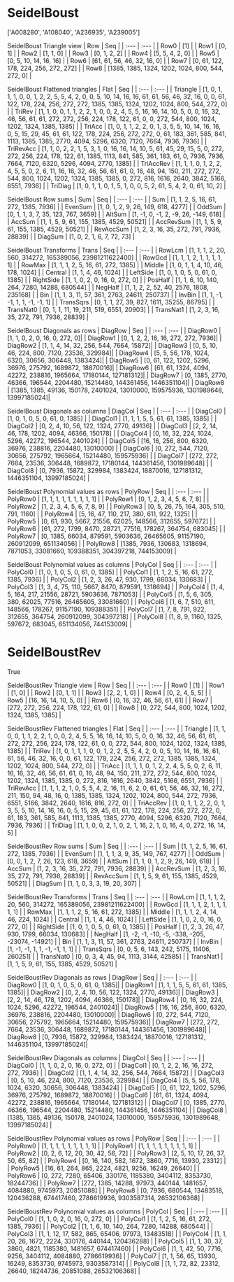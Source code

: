 # SeidelBoust
['A008280', 'A108040', 'A236935', 'A239005']

SeidelBoust Triangle view
|  Row   |  Seq   |
| :---   |  :---  |
| Row0 | [1] |
| Row1 | [0, 1] |
| Row2 | [1, 1, 0] |
| Row3 | [0, 1, 2, 2] |
| Row4 | [5, 5, 4, 2, 0] |
| Row5 | [0, 5, 10, 14, 16, 16] |
| Row6 | [61, 61, 56, 46, 32, 16, 0] |
| Row7 | [0, 61, 122, 178, 224, 256, 272, 272] |
| Row8 | [1385, 1385, 1324, 1202, 1024, 800, 544, 272, 0] |

SeidelBoust Flattened triangles
| Flat      |  Seq  |
| :---      | :---  |
| Triangle  | [1, 0, 1, 1, 1, 0, 0, 1, 2, 2, 5, 5, 4, 2, 0, 0, 5, 10, 14, 16, 16, 61, 61, 56, 46, 32, 16, 0, 0, 61, 122, 178, 224, 256, 272, 272, 1385, 1385, 1324, 1202, 1024, 800, 544, 272, 0] |
| TriRev    | [1, 1, 0, 0, 1, 1, 2, 2, 1, 0, 0, 2, 4, 5, 5, 16, 16, 14, 10, 5, 0, 0, 16, 32, 46, 56, 61, 61, 272, 272, 256, 224, 178, 122, 61, 0, 0, 272, 544, 800, 1024, 1202, 1324, 1385, 1385] |
| TriAcc    | [1, 0, 1, 1, 2, 2, 0, 1, 3, 5, 5, 10, 14, 16, 16, 0, 5, 15, 29, 45, 61, 61, 122, 178, 224, 256, 272, 272, 0, 61, 183, 361, 585, 841, 1113, 1385, 1385, 2770, 4094, 5296, 6320, 7120, 7664, 7936, 7936] |
| TriRevAcc | [1, 1, 0, 2, 2, 1, 5, 3, 1, 0, 16, 16, 14, 10, 5, 61, 45, 29, 15, 5, 0, 272, 272, 256, 224, 178, 122, 61, 1385, 1113, 841, 585, 361, 183, 61, 0, 7936, 7936, 7664, 7120, 6320, 5296, 4094, 2770, 1385] |
| TriAccRev | [1, 1, 1, 0, 1, 2, 2, 4, 5, 5, 0, 2, 6, 11, 16, 16, 32, 46, 56, 61, 61, 0, 16, 48, 94, 150, 211, 272, 272, 544, 800, 1024, 1202, 1324, 1385, 1385, 0, 272, 816, 1616, 2640, 3842, 5166, 6551, 7936] |
| TriDiag   | [1, 0, 1, 1, 0, 1, 5, 1, 0, 0, 5, 2, 61, 5, 4, 2, 0, 61, 10, 2] |

SeidelBoust Row sums
| Sum       |   Seq  |
| :---      |  :---  |
| Sum       | [1, 1, 2, 5, 16, 61, 272, 1385, 7936] |
| EvenSum   | [1, 0, 1, 2, 9, 26, 149, 618, 4277] |
| OddSum    | [0, 1, 1, 3, 7, 35, 123, 767, 3659] |
| AltSum    | [1, -1, 0, -1, 2, -9, 26, -149, 618] |
| AccSum    | [1, 1, 5, 9, 61, 155, 1385, 4529, 50521] |
| AccRevSum | [1, 1, 5, 9, 61, 155, 1385, 4529, 50521] |
| RevAccSum | [1, 2, 3, 16, 35, 272, 791, 7936, 28839] |
| DiagSum   | [1, 0, 2, 1, 6, 7, 72, 73] |

SeidelBoust Transforms
| Trans     |   Seq  |
| :---      |  :---  |
| RowLcm    | [1, 1, 1, 2, 20, 560, 314272, 165389056, 23981211622400] |
| RowGcd    | [1, 1, 1, 2, 1, 1, 1, 1, 1] |
| RowMax    | [1, 1, 1, 2, 5, 16, 61, 272, 1385] |
| Middle    | [1, 0, 1, 1, 4, 10, 46, 178, 1024] |
| Central   | [1, 1, 4, 46, 1024] |
| LeftSide  | [1, 0, 1, 0, 5, 0, 61, 0, 1385] |
| RightSide | [1, 1, 0, 2, 0, 16, 0, 272, 0] |
| PosHalf   | [1, 1, 6, 10, 140, 264, 7280, 14288, 680544] |
| NegHalf   | [1, 1, 2, 2, 52, 40, 2576, 1808, 235168] |
| Bin       | [1, 1, 3, 11, 57, 361, 2763, 24611, 250737] |
| InvBin    | [1, 1, -1, -1, 1, 1, -1, -1, 1] |
| TransSqrs | [0, 1, 1, 27, 39, 827, 1611, 35255, 86795] |
| TransNat0 | [0, 1, 1, 11, 19, 211, 519, 6551, 20903] |
| TransNat1 | [1, 2, 3, 16, 35, 272, 791, 7936, 28839] |

SeidelBoust Diagonals as rows
| DiagRow  |   Seq  |
| :---     |  :---  |
| DiagRow0 | [1, 1, 0, 2, 0, 16, 0, 272, 0]|
| DiagRow1 | [0, 1, 2, 2, 16, 16, 272, 272, 7936]|
| DiagRow2 | [1, 1, 4, 14, 32, 256, 544, 7664, 15872]|
| DiagRow3 | [0, 5, 10, 46, 224, 800, 7120, 23536, 329984]|
| DiagRow4 | [5, 5, 56, 178, 1024, 6320, 30656, 306448, 1383424]|
| DiagRow5 | [0, 61, 122, 1202, 5296, 36976, 275792, 1689872, 18870016]|
| DiagRow6 | [61, 61, 1324, 4094, 42272, 238816, 1965664, 17180144, 127181312]|
| DiagRow7 | [0, 1385, 2770, 46366, 196544, 2204480, 15214480, 144361456, 1446351104]|
| DiagRow8 | [1385, 1385, 49136, 150178, 2401024, 13010000, 159575936, 1301989648, 13997185024]|

SeidelBoust Diagonals as columns
| DiagCol  |   Seq  |
| :---     |  :---  |
| DiagCol0 | [1, 0, 1, 0, 5, 0, 61, 0, 1385] |
| DiagCol1 | [1, 1, 1, 5, 5, 61, 61, 1385, 1385] |
| DiagCol2 | [0, 2, 4, 10, 56, 122, 1324, 2770, 49136] |
| DiagCol3 | [2, 2, 14, 46, 178, 1202, 4094, 46366, 150178] |
| DiagCol4 | [0, 16, 32, 224, 1024, 5296, 42272, 196544, 2401024] |
| DiagCol5 | [16, 16, 256, 800, 6320, 36976, 238816, 2204480, 13010000] |
| DiagCol6 | [0, 272, 544, 7120, 30656, 275792, 1965664, 15214480, 159575936] |
| DiagCol7 | [272, 272, 7664, 23536, 306448, 1689872, 17180144, 144361456, 1301989648] |
| DiagCol8 | [0, 7936, 15872, 329984, 1383424, 18870016, 127181312, 1446351104, 13997185024] |

SeidelBoust Polynomial values as rows
| PolyRow  |   Seq  |
| :---     |  :---  |
| PolyRow0 | [1, 1, 1, 1, 1, 1, 1, 1, 1] |
| PolyRow1 | [0, 1, 2, 3, 4, 5, 6, 7, 8] |
| PolyRow2 | [1, 2, 3, 4, 5, 6, 7, 8, 9] |
| PolyRow3 | [0, 5, 26, 75, 164, 305, 510, 791, 1160] |
| PolyRow4 | [5, 16, 47, 110, 217, 380, 611, 922, 1325] |
| PolyRow5 | [0, 61, 930, 5667, 21556, 62025, 148566, 312655, 597672] |
| PolyRow6 | [61, 272, 1799, 8470, 28721, 77516, 178267, 364754, 683045] |
| PolyRow7 | [0, 1385, 66034, 879591, 5903636, 26465605, 91157190, 260912099, 651134056] |
| PolyRow8 | [1385, 7936, 130683, 1318694, 7871053, 33081660, 109388351, 304397218, 744153009] |

SeidelBoust Polynomial values as columns
| PolyCol  |   Seq  |
| :---     |  :---  |
| PolyCol0 | [1, 0, 1, 0, 5, 0, 61, 0, 1385] |
| PolyCol1 | [1, 1, 2, 5, 16, 61, 272, 1385, 7936] |
| PolyCol2 | [1, 2, 3, 26, 47, 930, 1799, 66034, 130683] |
| PolyCol3 | [1, 3, 4, 75, 110, 5667, 8470, 879591, 1318694] |
| PolyCol4 | [1, 4, 5, 164, 217, 21556, 28721, 5903636, 7871053] |
| PolyCol5 | [1, 5, 6, 305, 380, 62025, 77516, 26465605, 33081660] |
| PolyCol6 | [1, 6, 7, 510, 611, 148566, 178267, 91157190, 109388351] |
| PolyCol7 | [1, 7, 8, 791, 922, 312655, 364754, 260912099, 304397218] |
| PolyCol8 | [1, 8, 9, 1160, 1325, 597672, 683045, 651134056, 744153009] |

# SeidelBoustRev
True

SeidelBoustRev Triangle view
|  Row   |  Seq   |
| :---   |  :---  |
| Row0 | [1] |
| Row1 | [1, 0] |
| Row2 | [0, 1, 1] |
| Row3 | [2, 2, 1, 0] |
| Row4 | [0, 2, 4, 5, 5] |
| Row5 | [16, 16, 14, 10, 5, 0] |
| Row6 | [0, 16, 32, 46, 56, 61, 61] |
| Row7 | [272, 272, 256, 224, 178, 122, 61, 0] |
| Row8 | [0, 272, 544, 800, 1024, 1202, 1324, 1385, 1385] |

SeidelBoustRev Flattened triangles
| Flat      |  Seq  |
| :---      | :---  |
| Triangle  | [1, 1, 0, 0, 1, 1, 2, 2, 1, 0, 0, 2, 4, 5, 5, 16, 16, 14, 10, 5, 0, 0, 16, 32, 46, 56, 61, 61, 272, 272, 256, 224, 178, 122, 61, 0, 0, 272, 544, 800, 1024, 1202, 1324, 1385, 1385] |
| TriRev    | [1, 0, 1, 1, 1, 0, 0, 1, 2, 2, 5, 5, 4, 2, 0, 0, 5, 10, 14, 16, 16, 61, 61, 56, 46, 32, 16, 0, 0, 61, 122, 178, 224, 256, 272, 272, 1385, 1385, 1324, 1202, 1024, 800, 544, 272, 0] |
| TriAcc    | [1, 1, 1, 0, 1, 2, 2, 4, 5, 5, 0, 2, 6, 11, 16, 16, 32, 46, 56, 61, 61, 0, 16, 48, 94, 150, 211, 272, 272, 544, 800, 1024, 1202, 1324, 1385, 1385, 0, 272, 816, 1616, 2640, 3842, 5166, 6551, 7936] |
| TriRevAcc | [1, 1, 1, 2, 1, 0, 5, 5, 4, 2, 16, 11, 6, 2, 0, 61, 61, 56, 46, 32, 16, 272, 211, 150, 94, 48, 16, 0, 1385, 1385, 1324, 1202, 1024, 800, 544, 272, 7936, 6551, 5166, 3842, 2640, 1616, 816, 272, 0] |
| TriAccRev | [1, 0, 1, 1, 2, 2, 0, 1, 3, 5, 5, 10, 14, 16, 16, 0, 5, 15, 29, 45, 61, 61, 122, 178, 224, 256, 272, 272, 0, 61, 183, 361, 585, 841, 1113, 1385, 1385, 2770, 4094, 5296, 6320, 7120, 7664, 7936, 7936] |
| TriDiag   | [1, 1, 0, 0, 2, 1, 0, 2, 1, 16, 2, 1, 0, 16, 4, 0, 272, 16, 14, 5] |

SeidelBoustRev Row sums
| Sum       |   Seq  |
| :---      |  :---  |
| Sum       | [1, 1, 2, 5, 16, 61, 272, 1385, 7936] |
| EvenSum   | [1, 1, 1, 3, 9, 35, 149, 767, 4277] |
| OddSum    | [0, 0, 1, 2, 7, 26, 123, 618, 3659] |
| AltSum    | [1, 1, 0, 1, 2, 9, 26, 149, 618] |
| AccSum    | [1, 2, 3, 16, 35, 272, 791, 7936, 28839] |
| AccRevSum | [1, 2, 3, 16, 35, 272, 791, 7936, 28839] |
| RevAccSum | [1, 1, 5, 9, 61, 155, 1385, 4529, 50521] |
| DiagSum   | [1, 1, 0, 3, 3, 19, 20, 307] |

SeidelBoustRev Transforms
| Trans     |   Seq  |
| :---      |  :---  |
| RowLcm    | [1, 1, 1, 2, 20, 560, 314272, 165389056, 23981211622400] |
| RowGcd    | [1, 1, 1, 2, 1, 1, 1, 1, 1] |
| RowMax    | [1, 1, 1, 2, 5, 16, 61, 272, 1385] |
| Middle    | [1, 1, 1, 2, 4, 14, 46, 224, 1024] |
| Central   | [1, 1, 4, 46, 1024] |
| LeftSide  | [1, 1, 0, 2, 0, 16, 0, 272, 0] |
| RightSide | [1, 0, 1, 0, 5, 0, 61, 0, 1385] |
| PosHalf   | [1, 2, 3, 26, 47, 930, 1799, 66034, 130683] |
| NegHalf   | [1, -2, -1, -10, -5, -338, -205, -23074, -14921] |
| Bin       | [1, 1, 3, 11, 57, 361, 2763, 24611, 250737] |
| InvBin    | [1, -1, -1, 1, 1, -1, -1, 1, 1] |
| TransSqrs | [0, 0, 5, 6, 143, 242, 5175, 11406, 260251] |
| TransNat0 | [0, 0, 3, 4, 45, 94, 1113, 3144, 42585] |
| TransNat1 | [1, 1, 5, 9, 61, 155, 1385, 4529, 50521] |

SeidelBoustRev Diagonals as rows
| DiagRow  |   Seq  |
| :---     |  :---  |
| DiagRow0 | [1, 0, 1, 0, 5, 0, 61, 0, 1385]|
| DiagRow1 | [1, 1, 1, 5, 5, 61, 61, 1385, 1385]|
| DiagRow2 | [0, 2, 4, 10, 56, 122, 1324, 2770, 49136]|
| DiagRow3 | [2, 2, 14, 46, 178, 1202, 4094, 46366, 150178]|
| DiagRow4 | [0, 16, 32, 224, 1024, 5296, 42272, 196544, 2401024]|
| DiagRow5 | [16, 16, 256, 800, 6320, 36976, 238816, 2204480, 13010000]|
| DiagRow6 | [0, 272, 544, 7120, 30656, 275792, 1965664, 15214480, 159575936]|
| DiagRow7 | [272, 272, 7664, 23536, 306448, 1689872, 17180144, 144361456, 1301989648]|
| DiagRow8 | [0, 7936, 15872, 329984, 1383424, 18870016, 127181312, 1446351104, 13997185024]|

SeidelBoustRev Diagonals as columns
| DiagCol  |   Seq  |
| :---     |  :---  |
| DiagCol0 | [1, 1, 0, 2, 0, 16, 0, 272, 0] |
| DiagCol1 | [0, 1, 2, 2, 16, 16, 272, 272, 7936] |
| DiagCol2 | [1, 1, 4, 14, 32, 256, 544, 7664, 15872] |
| DiagCol3 | [0, 5, 10, 46, 224, 800, 7120, 23536, 329984] |
| DiagCol4 | [5, 5, 56, 178, 1024, 6320, 30656, 306448, 1383424] |
| DiagCol5 | [0, 61, 122, 1202, 5296, 36976, 275792, 1689872, 18870016] |
| DiagCol6 | [61, 61, 1324, 4094, 42272, 238816, 1965664, 17180144, 127181312] |
| DiagCol7 | [0, 1385, 2770, 46366, 196544, 2204480, 15214480, 144361456, 1446351104] |
| DiagCol8 | [1385, 1385, 49136, 150178, 2401024, 13010000, 159575936, 1301989648, 13997185024] |

SeidelBoustRev Polynomial values as rows
| PolyRow  |   Seq  |
| :---     |  :---  |
| PolyRow0 | [1, 1, 1, 1, 1, 1, 1, 1, 1] |
| PolyRow1 | [1, 1, 1, 1, 1, 1, 1, 1, 1] |
| PolyRow2 | [0, 2, 6, 12, 20, 30, 42, 56, 72] |
| PolyRow3 | [2, 5, 10, 17, 26, 37, 50, 65, 82] |
| PolyRow4 | [0, 16, 140, 582, 1672, 3860, 7716, 13930, 23312] |
| PolyRow5 | [16, 61, 264, 865, 2224, 4821, 9256, 16249, 26640] |
| PolyRow6 | [0, 272, 7280, 65406, 330176, 1185380, 3404112, 8353730, 18244736] |
| PolyRow7 | [272, 1385, 14288, 97973, 440144, 1481657, 4084880, 9745973, 20851088] |
| PolyRow8 | [0, 7936, 680544, 13483518, 120436288, 674417460, 2786619936, 9303587314, 26532106368] |

SeidelBoustRev Polynomial values as columns
| PolyCol  |   Seq  |
| :---     |  :---  |
| PolyCol0 | [1, 1, 0, 2, 0, 16, 0, 272, 0] |
| PolyCol1 | [1, 1, 2, 5, 16, 61, 272, 1385, 7936] |
| PolyCol2 | [1, 1, 6, 10, 140, 264, 7280, 14288, 680544] |
| PolyCol3 | [1, 1, 12, 17, 582, 865, 65406, 97973, 13483518] |
| PolyCol4 | [1, 1, 20, 26, 1672, 2224, 330176, 440144, 120436288] |
| PolyCol5 | [1, 1, 30, 37, 3860, 4821, 1185380, 1481657, 674417460] |
| PolyCol6 | [1, 1, 42, 50, 7716, 9256, 3404112, 4084880, 2786619936] |
| PolyCol7 | [1, 1, 56, 65, 13930, 16249, 8353730, 9745973, 9303587314] |
| PolyCol8 | [1, 1, 72, 82, 23312, 26640, 18244736, 20851088, 26532106368] |

